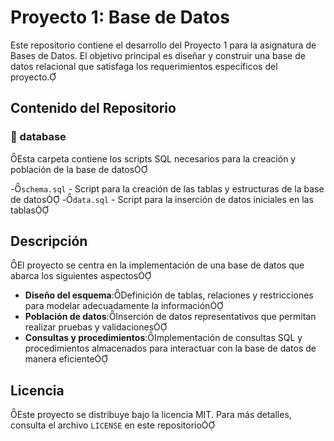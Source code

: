 # Proyecto 1: Base de Datos

Este repositorio contiene el desarrollo del Proyecto 1 para la asignatura de Bases de Datos. El objetivo principal es diseñar y construir una base de datos relacional que satisfaga los requerimientos específicos del proyecto.

## Contenido del Repositorio

### 📂 database
Esta carpeta contiene los scripts SQL necesarios para la creación y población de la base de datos

-`schema.sql` - Script para la creación de las tablas y estructuras de la base de datos
-`data.sql` - Script para la inserción de datos iniciales en las tablas

## Descripción
El proyecto se centra en la implementación de una base de datos que abarca los siguientes aspectos

- **Diseño del esquema**:Definición de tablas, relaciones y restricciones para modelar adecuadamente la información
- **Población de datos**:Inserción de datos representativos que permitan realizar pruebas y validaciones
- **Consultas y procedimientos**:Implementación de consultas SQL y procedimientos almacenados para interactuar con la base de datos de manera eficiente

## Licencia
Este proyecto se distribuye bajo la licencia MIT. Para más detalles, consulta el archivo `LICENSE` en este repositorio 
